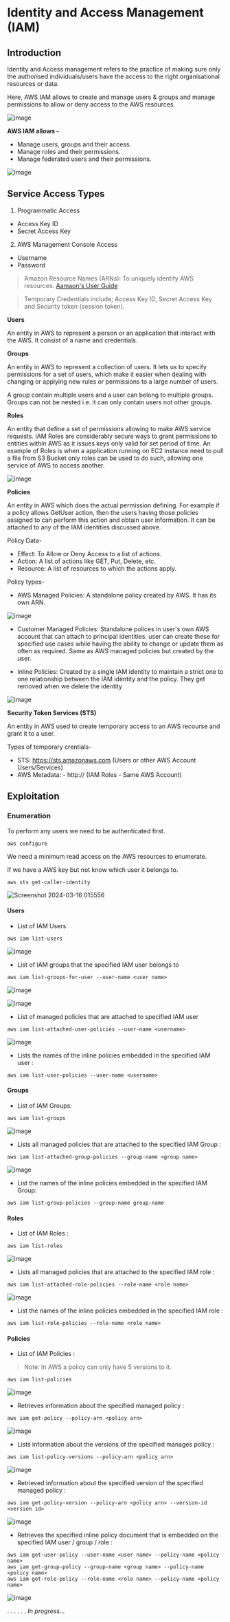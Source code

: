 # Identity and Access Management (IAM)

## Introduction

Identity and Access management refers to the practice of making sure only the authorised individuals/users have the access to the right organisational resources or data.

Here, AWS IAM allows to create and manage users & groups and manage permissions to allow or deny access to the AWS resources.

![image](https://github.com/vsang181/AWS-Cloud-Red-Teaming/assets/28651683/f96c4fdc-ce3d-4e25-8c69-0da15ca3febf)

**AWS IAM allows -**

- Manage users, groups and their access.
- Manage roles and their permissions.
- Manage federated users and their permissions.

![image](https://github.com/vsang181/AWS-Cloud-Red-Teaming/assets/28651683/390e256d-a226-437d-b407-6b16d26af75c)

## Service Access Types

1. Programmatic Access

- Access Key ID
- Secret Access Key

2. AWS Management Console Access

- Username
- Password

> Amazon Resource Names (ARNs): To uniquely identify AWS resources. [Aamaon's User Guide](https://docs.aws.amazon.com/IAM/latest/UserGuide/reference-arns.html) 

> Temporary Credentials include; Access Key ID, Secret Access Key and Security token (session token).  

**Users**

An entity in AWS to represent a person or an application that interact with the AWS. It consist of a name and credentials.

**Groups**

 An entity in AWS to represent a collection of users. It lets us to specify permissions for a set of users, which make it easier when dealing with changing or applying new rules or permissions to a large number of users.
 
A group contain multiple users and a user can belong to multiple groups. Groups can not be nested i.e. it can only contain users not other groups.

**Roles**

An entity that define a set of permissions allowing to make AWS service requests. IAM Roles are considerably secure ways to grant permissions to entities within AWS as it issues keys only valid for set period of time. An example of Roles is when a application running on EC2 instance need to pull a file from S3 Bucket only roles can be used to do such, allowing one service of AWS to access another.

![image](https://github.com/vsang181/AWS-Cloud-Red-Teaming/assets/28651683/d604e546-c7cf-4549-83bc-7be208366d69)

**Policies**

An entity in AWS which does the actual permission defining. For example if a policy allows GetUser action, then the users having those policies assigned to can perform this action and obtain user information. It can be attached to any of the IAM identities discussed above.

Policy Data-
- Effect: To Allow or Deny Access to a list of actions.
- Action:  A list of actions like GET, Put, Delete, etc.
- Resource: A list of resources to which the actions apply.

Policy types-

- AWS Managed Policies: A standalone policy created by AWS. It has its own ARN.

![image](https://github.com/vsang181/AWS-Cloud-Red-Teaming/assets/28651683/713cb176-7d8b-4097-8111-05158b93fd9e)

- Customer Managed Policies: Standalone polices in user's own AWS account that can attach to principal identities. user can create these for specified use cases while having the ability to change or update them as often as required. Same as AWS managed policies but created by the user.

- Inline Policies: Created by a single IAM identity to maintain a strict one to one relationship between the IAM identity and the policy. They get removed when we delete the identity

![image](https://github.com/vsang181/AWS-Cloud-Red-Teaming/assets/28651683/ad6771fc-c40e-48e4-800a-5a264328f255)

**Security Token Services (STS)**

An entity in AWS used to create temporary access to an AWS recourse and grant it to a user.

Types of temporary crentials-
- STS: https://sts.amazonaws.com (Users or other AWS Account Users/Services)
- AWS Metadata: - http://<IP> (IAM Roles - Same AWS Account)

## Exploitation

### Enumeration

To perform any users we need to be authenticated first.

```
aws configure
```

We need a minimum read access on the AWS resources to enumerate.

If we have a AWS key but not know which user it belongs to.

```
aws sts get-caller-identity
```

![Screenshot 2024-03-16 015556](https://github.com/vsang181/AWS-Cloud-Red-Teaming/assets/28651683/2047070d-4a66-424e-ae6f-202521b42e47)

#### Users

- List of IAM Users

```
aws iam list-users
```

![image](https://github.com/vsang181/AWS-Cloud-Red-Teaming/assets/28651683/50554820-eb73-497d-87c9-39c0a37a9b8e)

- List of IAM groups that the specified IAM user belongs to 

```
aws iam list-groups-for-user --user-name <user name>
```

![image](https://github.com/vsang181/AWS-Cloud-Red-Teaming/assets/28651683/a1e26b25-7de7-496b-930e-6c84e537ddb4)

![image](https://github.com/vsang181/AWS-Cloud-Red-Teaming/assets/28651683/6aadfe7a-3f08-4231-a157-70138fa44b9d)

- List of managed policies that are attached to specified IAM user

```
aws iam list-attached-user-policies --user-name <username>
```

![image](https://github.com/vsang181/AWS-Cloud-Red-Teaming/assets/28651683/b22fe468-89f0-418a-9614-5a1725f075a6)

- Lists the names of the inline policies embedded in the specified IAM user :

```
aws iam list-user-policies --user-name <username>
```

#### Groups

- List of IAM Groups:

```
aws iam list-groups
```

![image](https://github.com/vsang181/AWS-Cloud-Red-Teaming/assets/28651683/29793801-642c-4dc3-ab71-484d972ab856)

- Lists all managed policies that are attached to the specified IAM Group :

```
aws iam list-attached-group-policies --group-name <group name>
```

![image](https://github.com/vsang181/AWS-Cloud-Red-Teaming/assets/28651683/b85ce3fd-fd8a-4c28-a311-5112e5179a56)

- List the names of the inline policies embedded in the specified IAM Group: 

```
aws iam list-group-policies --group-name group-name
```

#### Roles

- List of IAM Roles :

```
aws iam list-roles
```

![image](https://github.com/vsang181/AWS-Cloud-Red-Teaming/assets/28651683/112b98ae-d99a-4332-afee-c5f2d2830424)

- Lists all managed policies that are attached to the specified IAM role :

```
aws iam list-attached-role-policies --role-name <role name>
```

![image](https://github.com/vsang181/AWS-Cloud-Red-Teaming/assets/28651683/964e17ab-4564-4f4c-afc7-431470def6ea)

- List the names of the inline policies embedded in the specified IAM role : 

```
aws iam list-role-policies --role-name <role name>
```

#### Policies

- List of IAM Policies :

> Note: In AWS a policy can only have 5 versions to it.

```
aws iam list-policies
```

![image](https://github.com/vsang181/AWS-Cloud-Red-Teaming/assets/28651683/3f93c0ec-95ea-4d59-851a-72ac4df0db11)

- Retrieves information about the specified managed policy : 

```
aws iam get-policy --policy-arn <policy arn>
```

![image](https://github.com/vsang181/AWS-Cloud-Red-Teaming/assets/28651683/95c69ec5-32f9-4efd-aa3f-b5e44e87ab66)

- Lists information about the versions of the specified manages policy :

```
aws iam list-policy-versions --policy-arn <policy arn>
```

![image](https://github.com/vsang181/AWS-Cloud-Red-Teaming/assets/28651683/745a4ddf-d1d1-453b-9249-212566fafe90)

- Retrieved information about the specified version of the specified managed policy : 

```
aws iam get-policy-version --policy-arn <policy arn> --version-id <version id>
```

![image](https://github.com/vsang181/AWS-Cloud-Red-Teaming/assets/28651683/d4a303e6-34fc-42c8-b88a-bad56d533d28)

- Retrieves the specified inline policy document that is embedded on the specified IAM user / group / role :

```
aws iam get-user-policy --user-name <user name> --policy-name <policy name>
aws iam get-group-policy --group-name <group name> --policy-name <policy name>
aws iam get-role-policy --role-name <role name> --policy-name <policy name>
```

![image](https://github.com/vsang181/AWS-Cloud-Red-Teaming/assets/28651683/b046c131-0c5d-4fc1-a389-919867986378)
















.
.
.
.
.
.
_In progress..._
